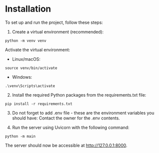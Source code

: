 # Installation

To set up and run the project, follow these steps:

1. Create a virtual environment (recommended):

```
python -m venv venv
```

Activate the virtual environment:

- Linux/macOS:

```
source venv/bin/activate
```

- Windows:

```
.\venv\Scripts\activate
```

2. Install the required Python packages from the requirements.txt file:

```
pip install -r requirements.txt
```

3. Do not forget to add .env file - these are the environment variables you should have: Contact the owner for the .env contents.

4. Run the server using Uvicorn with the following command:

```
python -m main
```

The server should now be accessible at http://127.0.0.1:8000.
